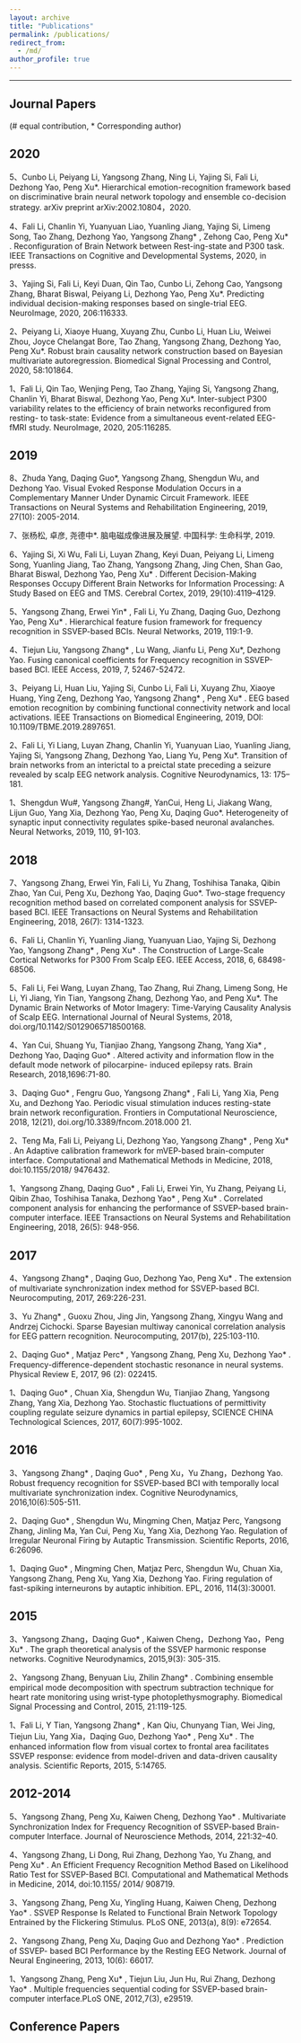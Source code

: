 ```yaml
---
layout: archive
title: "Publications"
permalink: /publications/
redirect_from: 
  - /md/
author_profile: true
---
```

------

## Journal Papers
(# equal contribution, * Corresponding author)

## 2020
5、Cunbo Li, Peiyang Li, Yangsong Zhang, Ning Li, Yajing Si, Fali Li, Dezhong Yao, Peng Xu*. Hierarchical emotion-recognition framework based on discriminative brain neural network topology and ensemble co-decision strategy. arXiv preprint arXiv:2002.10804，2020.

4、Fali Li, Chanlin Yi, Yuanyuan Liao, Yuanling Jiang, Yajing Si, Limeng Song, Tao Zhang, Dezhong Yao, Yangsong Zhang* , Zehong Cao, Peng Xu* . Reconfiguration of Brain Network between Rest-ing-state and P300 task. IEEE Transactions on Cognitive and Developmental Systems, 2020, in presss.

3、Yajing Si, Fali Li, Keyi Duan, Qin Tao, Cunbo Li, Zehong Cao, Yangsong Zhang, Bharat Biswal, Peiyang Li, Dezhong Yao, Peng Xu*. Predicting individual decision-making responses based on single-trial EEG. NeuroImage, 2020, 206:116333.

2、Peiyang Li, Xiaoye Huang, Xuyang Zhu, Cunbo Li, Huan Liu, Weiwei Zhou, Joyce Chelangat Bore, Tao Zhang, Yangsong Zhang, Dezhong Yao, Peng Xu*. Robust brain causality network construction based on Bayesian multivariate autoregression. Biomedical Signal Processing and Control, 2020, 58:101864.

1、Fali Li, Qin Tao, Wenjing Peng, Tao Zhang, Yajing Si, Yangsong Zhang, Chanlin Yi, Bharat Biswal, Dezhong Yao, Peng Xu*. Inter-subject P300 variability relates to the efficiency of brain networks reconfigured from resting- to task-state: Evidence from a simultaneous event-related EEG-fMRI study. NeuroImage, 2020, 205:116285.

## 2019
8、Zhuda Yang, Daqing Guo*, Yangsong Zhang, Shengdun Wu, and Dezhong Yao. Visual Evoked Response Modulation Occurs in a Complementary Manner Under Dynamic Circuit Framework. IEEE Transactions on Neural Systems and Rehabilitation Engineering, 2019, 27(10): 2005-2014.

7、张杨松, 卓彦, 尧德中*. 脑电磁成像进展及展望. 中国科学: 生命科学, 2019. 

6、Yajing Si, Xi Wu, Fali Li, Luyan Zhang, Keyi Duan, Peiyang Li, Limeng Song, Yuanling Jiang, Tao Zhang, Yangsong Zhang, Jing Chen, Shan Gao, Bharat Biswal, Dezhong Yao, Peng Xu* . Different Decision-Making Responses Occupy Different Brain Networks for Information Processing: A Study Based on EEG and TMS. Cerebral Cortex, 2019, 29(10):4119–4129.

5、Yangsong Zhang, Erwei Yin* , Fali Li, Yu Zhang, Daqing Guo, Dezhong Yao, Peng Xu* . Hierarchical feature fusion framework for frequency recognition in SSVEP-based BCIs. Neural Networks, 2019, 119:1-9. 

4、Tiejun Liu, Yangsong Zhang* , Lu Wang, Jianfu Li, Peng Xu*, Dezhong Yao. Fusing canonical coefficients for Frequency recognition in SSVEP-based BCI. IEEE Access, 2019, 7, 52467-52472. 

3、Peiyang Li, Huan Liu, Yajing Si, Cunbo Li, Fali Li, Xuyang Zhu, Xiaoye Huang, Ying Zeng, Dezhong Yao, Yangsong Zhang* , Peng Xu* . EEG based emotion recognition by combining functional connectivity network and local activations. IEEE Transactions on Biomedical Engineering, 2019, DOI: 10.1109/TBME.2019.2897651. 

2、Fali Li, Yi Liang, Luyan Zhang, Chanlin Yi, Yuanyuan Liao, Yuanling Jiang, Yajing Si, Yangsong Zhang, Dezhong Yao, Liang Yu, Peng Xu*. Transition of brain networks from an interictal to a preictal state preceding a seizure revealed by scalp EEG network analysis. Cognitive Neurodynamics, 13: 175–181. 

1、Shengdun Wu#, Yangsong Zhang#, YanCui, Heng Li, Jiakang Wang, Lijun Guo, Yang Xia, Dezhong Yao, Peng Xu, Daqing Guo*. Heterogeneity of synaptic input connectivity regulates spike-based neuronal avalanches. Neural Networks, 2019, 110, 91-103.

## 2018
7、Yangsong Zhang, Erwei Yin, Fali Li, Yu Zhang, Toshihisa Tanaka, Qibin Zhao, Yan Cui, Peng Xu, Dezhong Yao, Daqing Guo*. Two-stage frequency recognition method based on correlated component analysis for SSVEP-based BCI. IEEE Transactions on Neural Systems and Rehabilitation Engineering, 2018, 26(7): 1314-1323. 

6、Fali Li, Chanlin Yi, Yuanling Jiang, Yuanyuan Liao, Yajing Si, Dezhong Yao, Yangsong Zhang* , Peng Xu* . The Construction of Large-Scale Cortical Networks for P300 From Scalp EEG. IEEE Access, 2018, 6, 68498-68506.

5、Fali Li, Fei Wang, Luyan Zhang, Tao Zhang, Rui Zhang, Limeng Song, He Li, Yi Jiang, Yin Tian, Yangsong Zhang, Dezhong Yao, and Peng Xu*. The Dynamic Brain Networks of Motor Imagery: Time-Varying Causality Analysis of Scalp EEG. International Journal of Neural Systems, 2018, doi.org/10.1142/S0129065718500168.

4、Yan Cui, Shuang Yu, Tianjiao Zhang, Yangsong Zhang, Yang Xia* , Dezhong Yao, Daqing Guo* . Altered activity and information flow in the default mode network of pilocarpine- induced epilepsy rats. Brain Research, 2018,1696:71-80.

3、Daqing Guo* , Fengru Guo, Yangsong Zhang* , Fali Li, Yang Xia, Peng Xu, and Dezhong Yao. Periodic visual stimulation induces resting-state brain network reconfiguration. Frontiers in Computational Neuroscience, 2018, 12(21), doi.org/10.3389/fncom.2018.000 21.

2、Teng Ma, Fali Li, Peiyang Li, Dezhong Yao, Yangsong Zhang* , Peng Xu* . An Adaptive calibration framework for mVEP-based brain-computer interface. Computational and Mathematical Methods in Medicine, 2018, doi:10.1155/2018/ 9476432. 

1、Yangsong Zhang, Daqing Guo* , Fali Li, Erwei Yin, Yu Zhang, Peiyang Li, Qibin Zhao, Toshihisa Tanaka, Dezhong Yao* , Peng Xu* . Correlated component analysis for enhancing the performance of SSVEP-based brain-computer interface. IEEE Transactions on Neural Systems and Rehabilitation Engineering, 2018, 26(5): 948-956.

## 2017
4、Yangsong Zhang* , Daqing Guo, Dezhong Yao, Peng Xu* . The extension of multivariate synchronization index method for SSVEP-based BCI. Neurocomputing, 2017, 269:226-231.

3、Yu Zhang* , Guoxu Zhou, Jing Jin, Yangsong Zhang, Xingyu Wang and Andrzej Cichocki. Sparse Bayesian multiway canonical correlation analysis for EEG pattern recognition. Neurocomputing, 2017(b), 225:103-110.

2、Daqing Guo* , Matjaz Perc* , Yangsong Zhang, Peng Xu, Dezhong Yao* . Frequency-difference-dependent stochastic resonance in neural systems. Physical Review E, 2017, 96 (2): 022415.

1、Daqing Guo* , Chuan Xia, Shengdun Wu, Tianjiao Zhang, Yangsong Zhang, Yang Xia, Dezhong Yao. Stochastic fluctuations of permittivity coupling regulate seizure dynamics in partial epilepsy, SCIENCE CHINA Technological Sciences, 2017, 60(7):995-1002. 

## 2016
3、Yangsong Zhang* , Daqing Guo* , Peng Xu，Yu Zhang，Dezhong Yao. Robust frequency recognition for SSVEP-based BCI with temporally local multivariate synchronization index. Cognitive Neurodynamics, 2016,10(6):505-511. 

2、Daqing Guo* , Shengdun Wu, Mingming Chen, Matjaz  Perc, Yangsong Zhang, Jinling Ma, Yan Cui, Peng Xu, Yang Xia, Dezhong Yao. Regulation of Irregular Neuronal Firing by Autaptic Transmission. Scientific Reports, 2016, 6:26096.

1、Daqing Guo* , Mingming Chen, Matjaz Perc, Shengdun Wu, Chuan Xia, Yangsong Zhang, Peng Xu, Yang Xia, Dezhong Yao. Firing regulation of fast-spiking interneurons by autaptic inhibition. EPL, 2016, 114(3):30001. 

## 2015
3、Yangsong Zhang，Daqing Guo* , Kaiwen Cheng，Dezhong Yao，Peng Xu* . The graph theoretical analysis of the SSVEP harmonic response networks. Cognitive Neurodynamics, 2015,9(3): 305-315.

2、Yangsong Zhang, Benyuan Liu, Zhilin Zhang* . Combining ensemble empirical mode decomposition with spectrum subtraction technique for heart rate monitoring using wrist-type photoplethysmography. Biomedical Signal Processing and Control, 2015, 21:119-125.

1、Fali Li, Y Tian, Yangsong Zhang* , Kan Qiu, Chunyang Tian, Wei Jing, Tiejun Liu, Yang Xia，Daqing Guo, Dezhong Yao* , Peng Xu* . The enhanced information flow from visual cortex to frontal area facilitates SSVEP response: evidence from model-driven and data-driven causality analysis. Scientific Reports, 2015, 5:14765. 

## 2012-2014
5、Yangsong Zhang, Peng Xu, Kaiwen Cheng, Dezhong Yao* . Multivariate Synchronization Index for Frequency Recognition of SSVEP-based Brain-computer Interface. Journal of Neuroscience Methods, 2014, 221:32–40. 

4、Yangsong Zhang, Li Dong, Rui Zhang, Dezhong Yao, Yu Zhang, and Peng Xu* . An Efficient Frequency Recognition Method Based on Likelihood Ratio Test for SSVEP-Based BCI. Computational and Mathematical Methods in Medicine, 2014, doi:10.1155/ 2014/ 908719. 

3、Yangsong Zhang, Peng Xu, Yingling Huang, Kaiwen Cheng, Dezhong Yao* . SSVEP Response Is Related to Functional Brain Network Topology Entrained by the Flickering Stimulus. PLoS ONE, 2013(a), 8(9): e72654.

2、Yangsong Zhang, Peng Xu, Daqing Guo and Dezhong Yao* . Prediction of SSVEP- based BCI Performance by the Resting EEG Network. Journal of Neural Engineering, 2013, 10(6): 66017.

1、Yangsong Zhang, Peng Xu* , Tiejun Liu, Jun Hu, Rui Zhang, Dezhong Yao* . Multiple frequencies sequential coding for SSVEP-based brain-computer interface.PLoS ONE, 2012,7(3), e29519.


## Conference Papers


